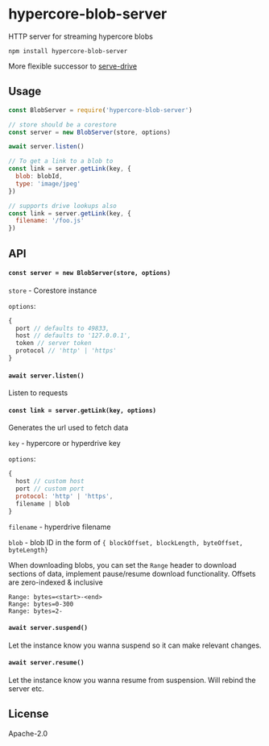 # hypercore-blob-server

HTTP server for streaming hypercore blobs

```
npm install hypercore-blob-server
```

More flexible successor to [serve-drive](https://github.com/holepunchto/serve-drive)

## Usage

``` js
const BlobServer = require('hypercore-blob-server')

// store should be a corestore
const server = new BlobServer(store, options)

await server.listen()

// To get a link to a blob to
const link = server.getLink(key, {
  blob: blobId,
  type: 'image/jpeg'
})

// supports drive lookups also
const link = server.getLink(key, {
  filename: '/foo.js'
})
```

## API

#### `const server = new BlobServer(store, options)`

`store` - Corestore instance

`options`:
```js
{
  port // defaults to 49833,
  host // defaults to '127.0.0.1',
  token // server token
  protocol // 'http' | 'https'
}
```

#### `await server.listen()`
Listen to requests

#### `const link = server.getLink(key, options)`

Generates the url used to fetch data

`key` - hypercore or hyperdrive key

`options`:
```js
{
  host // custom host
  port // custom port
  protocol: 'http' | 'https',
  filename | blob
}
```
`filename` - hyperdrive filename

`blob` - blob ID in the form of `{ blockOffset, blockLength, byteOffset, byteLength}`

When downloading blobs, you can set the `Range` header to download sections of data, implement pause/resume download functionality. Offsets are zero-indexed & inclusive

```
Range: bytes=<start>-<end>
Range: bytes=0-300
Range: bytes=2-
```

#### `await server.suspend()`

Let the instance know you wanna suspend so it can make relevant changes.

#### `await server.resume()`

Let the instance know you wanna resume from suspension. Will rebind the server etc.

## License

Apache-2.0
